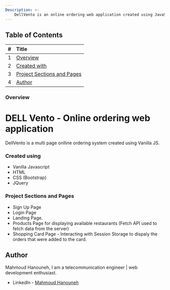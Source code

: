 ```yaml
---
Description: >-
    DellVento is an online ordering web application created using JavaScript, HTML, CSS.
---
```


## Table of Contents

| \# | Title |
| :--- | :--- |
| 1 | [Overview](#overview) |
| 2 | [Created with](#created-with) |
| 3 | [Project Sections and Pages](#project-section-and-pages) |
| 4 | [Author](#author) |
  
### Overview
# DELL Vento - Online ordering web application

 DellVento is a multi page onlline ordering system created using Vanilla JS. 

### Created using

- Vanilla Javascript
- HTML
- CSS (Bootstrap)
- JQuery

### Project Sections and Pages

- Sign Up Page
- Login Page 
- Landing Page.
- Products Page for displaying available restaurants (Fetch API used to fetch data from the server)
- Shopping Card Page - Interacting with Session Storage to dispaly the orders that were added to the card. 

## Author

Mahmoud Hanouneh, I am a telecommunication engineer | web development enthusiast.

- LinkedIn - [Mahmoud Hanouneh](https://www.linkedin.com/in/mahmoud-hanouneh/)

